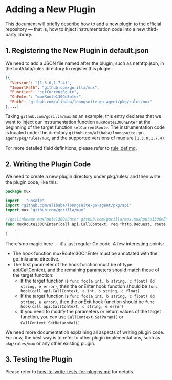 # Adding a New Plugin
This document will briefly describe how to add a new plugin to the official repository — that is, how to inject instrumentation code into a new third-party library.

## 1. Registering the New Plugin in default.json
We need to add a JSON file named after the plugin, such as nethttp.json, in the tool/data/rules directory to register this plugin:
```json
[{
  "Version": "[1.3.0,1.7.4)",
  "ImportPath": "github.com/gorilla/mux",
  "Function": "setCurrentRoute",
  "OnEnter": "muxRoute130OnEnter",
  "Path": "github.com/alibaba/loongsuite-go-agent/pkg/rules/mux"
},...]
```

Taking `github.com/gorilla/mux` as an example, this entry declares that we want to inject our instrumentation function `muxRoute130OnEnter` at the beginning of the target function `setCurrentRoute`. The instrumentation code is located under the directory `github.com/alibaba/loongsuite-go-agent/pkg/rules/mux`, and the supported versions of mux are `[1.3.0,1.7.4)`.

For more detailed field definitions, please refer to [rule_def.md](rule_def.md).

## 2. Writing the Plugin Code
We need to create a new plugin directory under pkg/rules/ and then write the plugin code, like this:

```go
package mux

import _ "unsafe"
import "github.com/alibaba/loongsuite-go-agent/pkg/api"
import mux "github.com/gorilla/mux"

//go:linkname muxRoute130OnEnter github.com/gorilla/mux.muxRoute130OnEnter
func muxRoute130OnEnter(call api.CallContext, req *http.Request, route interface{}) {
    ...
}
```
There's no magic here — it's just regular Go code. A few interesting points:

- The hook function muxRoute130OnEnter must be annotated with the go:linkname directive.
- The first parameter of the hook function must be of type api.CallContext, and the remaining parameters should match those of the target function:
  - If the target function is `func foo(a int, b string, c float) (d string, e error)`, then the onEnter hook function should be `func hook(call api.CallContext, a int, b string, c float)`
  - If the target function is `func foo(a int, b string, c float) (d string, e error)`, then the onExit hook function should be `func hook(call api.CallContext, d string, e error)`
  - If you need to modify the parameters or return values of the target function, you can use `CallContext.SetParam()` or `CallContext.SetReturnVal()`

We need more documentation explaining all aspects of writing plugin code. For now, the best way is to refer to other plugin implementations, such as `pkg/rules/mux` or any other existing plugin.

## 3. Testing the Plugin
Please refer to [how-to-write-tests-for-plugins.md](how-to-write-tests-for-plugins.md) for details.
